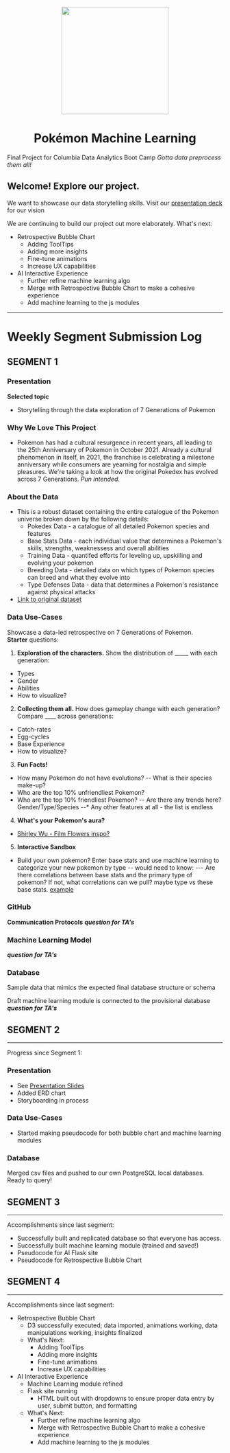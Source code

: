 <p align="center">
  <img src="https://user-images.githubusercontent.com/75700317/123341397-e489c700-d51b-11eb-9702-eddbb6f54b20.png" width="250" height="250"/>
  <h1 align="center">Pokémon Machine Learning</h1>
  <p align="center">
  
 
Final Project for Columbia Data Analytics Boot Camp
*Gotta data preprocess them all!*

## Welcome! Explore our project.

We want to showcase our data storytelling skills.
Visit our [presentation deck](https://docs.google.com/presentation/d/1UZZrxyFtUeezrmy0-gR9yAYyR5UhkKb7bfHmt34H6mc/edit?usp=sharing) for our vision

We are continuing to build our project out more elaborately. What's next:

- Retrospective Bubble Chart
	- Adding ToolTips
	- Adding more insights
	- Fine-tune animations
	- Increase UX capabilities
- AI Interactive Experience
	- Further refine machine learning algo
	- Merge with Retrospective Bubble Chart to make a cohesive experience
	- Add machine learning to the js modules

---
# Weekly Segment Submission Log

## SEGMENT 1 	 	 				

### __Presentation__
**Selected topic**
 - Storytelling through the data exploration of 7 Generations of Pokemon

### Why We Love This Project
- Pokemon has had a cultural resurgence in recent years, all leading to the 25th Anniversary of Pokemon in October 2021.  Already a cultural phenomenon in itself, in 2021, the franchise is celebrating a milestone anniversary while consumers are yearning for nostalgia and simple pleasures.  We're taking a look at how the original Pokedex has evolved across 7 Generations. _Pun intended._

### About the Data
- This is a robust dataset containing the entire catalogue of the Pokemon universe broken down by the following details:
  - Pokedex Data - a catalogue of all detailed Pokemon species and features  
  - Base Stats Data - each individual value that determines a Pokemon's skills, strengths, weaknessess and overall abilities  
  - Training Data -  quantifed efforts for leveling up, upskilling and evolving your pokemon
  - Breeding Data - detailed data on which types of Pokemon species can breed and what they evolve into   
  - Type Defenses Data - data that determines a Pokemon's resistance against physical attacks
- [Link to original dataset](https://www.kaggle.com/mariotormo/complete-pokemon-dataset-updated-090420)


### Data Use-Cases				
Showcase a data-led retrospective on 7 Generations of Pokemon.  
**Starter** questions:
1. **Exploration of the characters.**  Show the distribution of _____ with each generation:
- Types
- Gender
- Abilities
- How to visualize?

2. **Collecting them all.** How does gameplay change with each generation? Compare ____ across generations:
- Catch-rates
- Egg-cycles
- Base Experience
- How to visualize?

3. **Fun Facts!**
- How many Pokemon do not have evolutions?
-- What is their species make-up?
- Who are the top 10% unfriendliest Pokemon?
- Who are the top 10% friendliest Pokemon?
-- Are there any trends here? Gender/Type/Species
--* Any other features at all - the list is endless

4. **What's your Pokemon's aura?**
- [Shirley Wu - Film Flowers inspo?](https://shirleywu.studio/filmflowers/)

5. **Interactive Sandbox**
- Build your own pokemon? 
Enter base stats and use machine learning to categorize your new pokemon by type
-- would need to know:
--- Are there correlations between base stats and the primary type of pokemon? If not, what correlations can we pull? maybe type vs these base stats. [example](https://www.kaggle.com/anhiva/pok-mon-group-classifier?scriptVersionId=40305036&cellId=15)


### __GitHub__
**Communication Protocols**
***question for TA's***

### Machine Learning Model
***question for TA's***


### Database

Sample data that mimics the expected final database structure or schema



Draft machine learning module is connected to the provisional database
***question for TA's***


## SEGMENT 2 	 	 				
---
Progress since Segment 1:
### Presentation
* See [Presentation Slides](https://docs.google.com/presentation/d/1UZZrxyFtUeezrmy0-gR9yAYyR5UhkKb7bfHmt34H6mc/edit?usp=sharing)
* Added ERD chart
* Storyboarding in process

### Data Use-Cases
* Started making pseudocode for both bubble chart and machine learning modules

### Database
Merged csv files and pushed to our own PostgreSQL local databases. Ready to query!


## SEGMENT 3 	 	 				
---
Accomplishments since last segment:
- Successfully built and replicated database so that everyone has access.
- Successfully built machine learning module (trained and saved!)
- Pseudocode for AI Flask site
- Pseudocode for Retrospective Bubble Chart  

## SEGMENT 4 	 	 				
---

Accomplishments since last segment:
- Retrospective Bubble Chart
	- D3 successfully executed; data imported, animations working, data manipulations working, insights finalized
	-  What's Next:
		- Adding ToolTips
		- Adding more insights
		- Fine-tune animations
		- Increase UX capabilities
- AI Interactive Experience
	- Machine Learning module refined
	- Flask site running
		- HTML built out with dropdowns to ensure proper data entry by user, submit button, and formatting
	- What's Next:
		- Further refine machine learning algo
		- Merge with Retrospective Bubble Chart to make a cohesive experience
		- Add machine learning to the js modules
